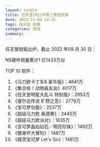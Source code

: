 ```yaml
---
layout: single
title: 任天堂2022年第二季度财报
date: 2022-11-08 14:35
tags: 任天堂 财报
categories: 游戏
summary: 
---
```


任天堂财报出炉，截止 2022 年09 月 30 日：

NS硬件销量累计1 亿1433万台

TOP 10 软件：

1. 《马力欧卡丁车8 豪华版》：4841万
2. 《集合啦！动物森友会》4017万
3. 《任天堂明星大乱斗 特别版》：2953万
4. 《塞尔达传说 旷野之息》：2779万
5. 《宝可梦剑盾》：2537万
6. 《超级马力欧 奥德赛》：2440万
7. 《超级马力欧派对》：1835万
8. 《宝可梦晶灿钻石／明亮珍珠》：1492万
9. 《健身环大冒险》：1487万
10. 《精灵宝可梦 Let's Go》：1481万
